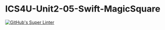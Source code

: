 # ICS4U-Unit2-05-Swift-MagicSquare
[![GitHub's Super Linter](https://github.com/Jenoe-Balote/ICS4U-Unit2-05-Swift-MagicSquare/workflows/GitHub's%20Super%20Linter/badge.svg)](https://github.com/Jenoe-Balote/ICS4U-Unit2-05-Swift-MagicSquare/actions)
